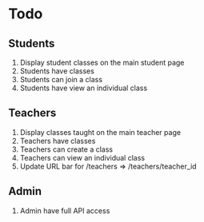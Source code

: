 # Todo

## Students

1. Display student classes on the main student page
1. Students have classes
1. Students can join a class
1. Students have view an individual class

## Teachers

1. Display classes taught on the main teacher page
1. Teachers have classes
1. Teachers can create a class
1. Teachers can view an individual class
1. Update URL bar for /teachers => /teachers/teacher_id

## Admin

1. Admin have full API access

